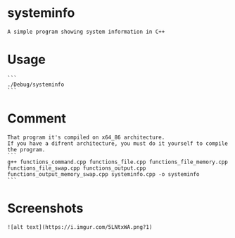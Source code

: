 # systeminfo
	A simple program showing system information in C++
# Usage
	```
	./Debug/systeminfo
	```
# Comment
	That program it's compiled on x64_86 architecture.
	If you have a difrent architecture, you must do it yourself to compile the program.
	```
	g++ functions_command.cpp functions_file.cpp functions_file_memory.cpp functions_file_swap.cpp functions_output.cpp functions_output_memory_swap.cpp systeminfo.cpp -o systeminfo
	```
# Screenshots
	![alt text](https://i.imgur.com/5LNtxWA.png?1)
